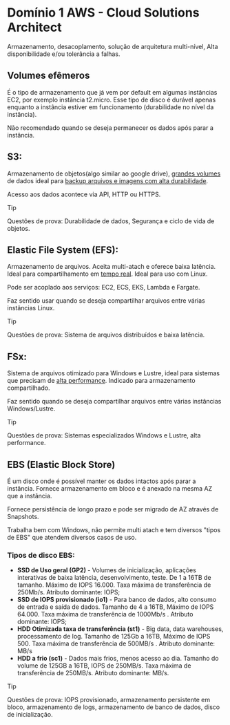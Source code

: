 # Domínio 1 AWS - Cloud Solutions Architect

Armazenamento, desacoplamento, solução de arquitetura multi-nível, Alta disponibilidade e/ou tolerância a falhas.

## Volumes efêmeros

É o tipo de armazenamento que já vem por default em algumas instâncias EC2, por exemplo instância t2.micro. Esse tipo de disco é durável apenas enquanto a instância estiver em funcionamento (durabilidade no nível da instância). 

Não recomendado quando se deseja permanecer os dados após parar a instância.

## S3:

Armazenamento de objetos(algo similar ao google drive), <u>grandes volumes</u> de dados ideal para <u>backup arquivos e imagens com alta durabilidade</u>.

Acesso aos dados acontece via API, HTTP ou HTTPS.

>[!TIP] 
>Questões de prova: Durabilidade de dados, Segurança e ciclo de vida de objetos.

## Elastic File System (EFS):

Armazenamento de arquivos. Aceita multi-atach e oferece baixa latência. Ideal para compartilhamento em <u>tempo real</u>. Ideal para uso com Linux.

Pode ser acoplado aos serviços: EC2, ECS, EKS, Lambda e Fargate.

Faz sentido usar quando se deseja compartilhar arquivos entre várias instâncias Linux.

>[!TIP] 
>Questões de prova: Sistema de arquivos distribuídos e baixa latência.

## FSx:

Sistema de arquivos otimizado para Windows e Lustre, ideal para sistemas que precisam de <u>alta performance</u>. Indicado para armazenamento compartilhado.

Faz sentido quando se deseja compartilhar arquivos entre várias instâncias Windows/Lustre.

> [!TIP]
>Questões de prova: Sistemas especializados Windows e Lustre, alta performance.
## EBS (Elastic Block Store)

É um disco onde é possível manter os dados intactos após parar a instância. Fornece armazenamento em bloco e é anexado na mesma AZ que a instância.

Fornece persistência de longo prazo e pode ser migrado de AZ através de Snapshots.

Trabalha bem com Windows, não permite multi atach e tem diversos "tipos de EBS" que atendem diversos casos de uso.

### Tipos de disco EBS:

- **SSD de Uso geral (GP2)** - Volumes de inicialização, aplicações interativas de baixa latência, desenvolvimento, teste. De 1 a 16TB de tamanho. Máximo de IOPS 16.000. Taxa máxima de transferência de 250Mb/s. Atributo dominante: IOPS;
- **SSD de IOPS provisionado (io1)** - Para banco de dados, alto consumo de entrada e saída de dados. Tamanho de 4 a 16TB, Máximo de IOPS 64.000. Taxa máxima de transferência de 1000Mb/s . Atributo dominante: IOPS;
- **HDD Otimizada taxa de transferência (st1)** - Big data, data warehouses, processamento de log. Tamanho de 125Gb a 16TB, Máximo de IOPS 500. Taxa máxima de transferência de 500MB/s . Atributo dominante: MB/s
- **HDD a frio (sc1)** - Dados mais frios, menos acesso ao dia. Tamanho do volume de 125GB a 16TB, IOPS de 250MB/s. Taxa máxima de transferência de 250MB/s. Atributo dominante: MB/s.

>[!TIP]
>  Questões de prova: IOPS provisionado, armazenamento persistente em bloco, armazenamento de logs, armazenamento de banco de dados, disco de inicialização.